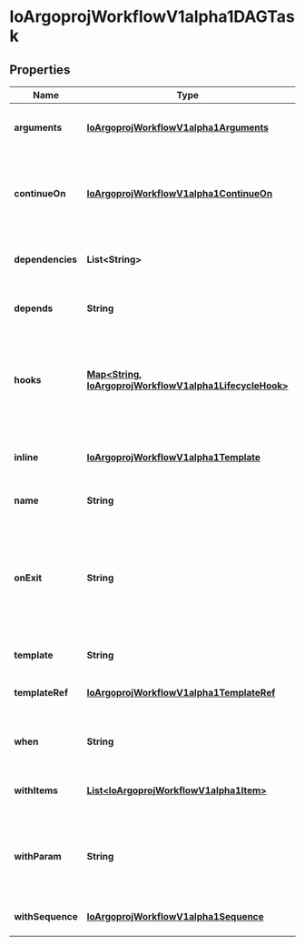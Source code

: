 
# IoArgoprojWorkflowV1alpha1DAGTask

## Properties
Name | Type | Description | Notes
------------ | ------------- | ------------- | -------------
**arguments** | [**IoArgoprojWorkflowV1alpha1Arguments**](IoArgoprojWorkflowV1alpha1Arguments.md) | Arguments are the parameter and artifact arguments to the template |  [optional]
**continueOn** | [**IoArgoprojWorkflowV1alpha1ContinueOn**](IoArgoprojWorkflowV1alpha1ContinueOn.md) | ContinueOn makes argo to proceed with the following step even if this step fails. Errors and Failed states can be specified |  [optional]
**dependencies** | **List&lt;String&gt;** | Dependencies are name of other targets which this depends on |  [optional]
**depends** | **String** | Depends are name of other targets which this depends on |  [optional]
**hooks** | [**Map&lt;String, IoArgoprojWorkflowV1alpha1LifecycleHook&gt;**](IoArgoprojWorkflowV1alpha1LifecycleHook.md) | Hooks hold the lifecycle hook which is invoked at lifecycle of task, irrespective of the success, failure, or error status of the primary task |  [optional]
**inline** | [**IoArgoprojWorkflowV1alpha1Template**](IoArgoprojWorkflowV1alpha1Template.md) | Inline is the template. Template must be empty if this is declared (and vice-versa). |  [optional]
**name** | **String** | Name is the name of the target | 
**onExit** | **String** | OnExit is a template reference which is invoked at the end of the template, irrespective of the success, failure, or error of the primary template. DEPRECATED: Use Hooks[exit].Template instead. |  [optional]
**template** | **String** | Name of template to execute |  [optional]
**templateRef** | [**IoArgoprojWorkflowV1alpha1TemplateRef**](IoArgoprojWorkflowV1alpha1TemplateRef.md) | TemplateRef is the reference to the template resource to execute. |  [optional]
**when** | **String** | When is an expression in which the task should conditionally execute |  [optional]
**withItems** | [**List&lt;IoArgoprojWorkflowV1alpha1Item&gt;**](IoArgoprojWorkflowV1alpha1Item.md) | WithItems expands a task into multiple parallel tasks from the items in the list |  [optional]
**withParam** | **String** | WithParam expands a task into multiple parallel tasks from the value in the parameter, which is expected to be a JSON list. |  [optional]
**withSequence** | [**IoArgoprojWorkflowV1alpha1Sequence**](IoArgoprojWorkflowV1alpha1Sequence.md) | WithSequence expands a task into a numeric sequence |  [optional]



